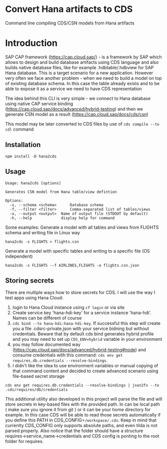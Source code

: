 # Convert Hana artifacts to CDS

Command line compiling CDS/CSN models from Hana artifacts

# Introduction

SAP CAP framework (https://cap.cloud.sap/) - is a framework by SAP which allows to design and build database artifacts using CDS language and also builds native database files, like for example .hdbtable/.hdbview for SAP Hana database. This is a target scenario for a new application. However very often we face another problem - when we need to build a model on top of existing database schema. In this case the table already exists and to be able to expose it as a service we need to have CDS representation

The idea behind this CLI is very simple - we connect to Hana database using native CAP service binding (https://cap.cloud.sap/docs/advanced/hybrid-testing) and then we generate CSN model as a result (https://cap.cloud.sap/docs/cds/csn)

This model may be later converted to CDS files by use of `cds compile --to cdl` command

## Installation
```
npm install -D hana2cds
```

## Usage

```
Usage: hana2cds [options]

Generates CSN model from Hana table/view defintion

Options:
  -s, --schema <schema>      Database schema
  -f, --filter <filter>      Comma-separated list of tables/views
  -o, --output <output>  Name of output file (STDOUT by default)
  -h, --help             display help for command
```

Some examples:
Generate a model with all tables and views from FLIGHTS schema and writing file in Linux way

```
hana2cds -s FLIGHTS > flights.csn
```

Generate a model with specific tables and writing to a specific file (OS independent)

```
hana2cds -s FLIGHTS --f AIRLINES,FLIGHTS -o flights.csn.json
```

## Storing secrets

There are multiple ways how to store secrets for CDS. I will use the way I test apps using Hana Cloud:

1. login to Hana Cloud instance using `cf login` or via site
2. Create service key 'hana-hdi-key' for a service instance 'hana-hdi'. Names can be different of course
3. `cds bind --to hana-hdi:hana-hdi-key`. If successful this step will create you a file .cdsrc-private.json with your service bidning but without credentials. Beware that by default cds bind generates hybrid profile and you may need to set up `CDS_ENV=hybrid` variable in your environment
4. you may follow documented way (https://cap.cloud.sap/docs/advanced/hybrid-testing#node) and consume credentials with this command: `cds env get requires.db.credentials --resolve-bindings`.
5. I didn't like the idea to use environment variables or manual copying of that command content and decided to create advanced scenario using file-based secret storage

```
cds env get requires.db.credentials --resolve-bindings | json2fs --to .cds/requires/db/credentials
```

This additional utility also developed in this project will parse the file and will store secrets in key-based files with the provided path. In can be local path ( make sure you ignore it from git ) or it can be your home directory for example. In this case CDS will be able to read those secrets automatically if you define this PATH in CDS_CONFIG=`/workspace/.cds`. Keep in mind that currenlty CDS_CONFIG only supports absolute paths, and even tilda is not parsed properly. Also notice that the folder should have a structure requires->service_name->credentials and CDS config is ponting to the root folder for requires.


